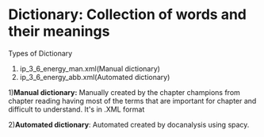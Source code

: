 # Dictionary: Collection of words and their meanings
Types of Dictionary 
1) ip_3_6_energy_man.xml(Manual dictionary)
2) ip_3_6_energy_abb.xml(Automated dictionary)

1)**Manual dictionary:** Manually created by the chapter champions from chapter reading having most of the terms that are important for chapter and difficult to understand.
It's in .XML format

  
2)**Automated dictionary**: Automated created by docanalysis using spacy.  
